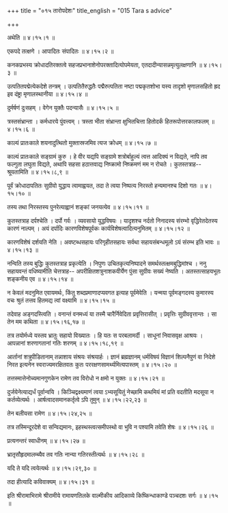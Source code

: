+++
title = "०१५ तारोपदेशः"
title_english = "015 Tara s advice"

+++


अथेति  ॥  ४।१५।१  ॥   

  

एकपदे तत्क्षणे । आपादितः संपादितः  ॥  ४।१५।२  ॥   

  

कनकप्रभस्य क्रोधादतिरक्तत्वे सहजप्रभानाशेनोपरक्तादित्योपमेयता,
एतदादीन्यासन्नमृत्युलक्षणानि  ॥  ४।१५।३  ॥   

  

उत्पतितपद्मेत्येकदेशे तन्त्रम् । उत्पतितैरुद्धतैः पद्मैरुत्पतिता नष्टा
पद्मकृतशोभा यस्य तादृशो मृणालसहितो ह्रद इव दंष्ट्रा मृणालस्थानीया  ॥ 
४।१५।४ ॥   

  

दुर्मर्षणं दुःसहम् । वेगेन युक्तैः पदन्यासैः  ॥  ४।१५।५  ॥   

  

त्रस्तसंभ्रान्ता । कर्मधारये पुंवत्त्वम् । त्रस्ता भीता संभ्रान्ता
क्षुभितचित्ता हितोदर्कं हितरूपोत्तरकालफलम्  ॥  ४।१५।६  ॥   

  

काल्यं प्रातःकाले शयनादुत्थितो मुक्तास्रजमिव त्यज क्रोधम्  ॥  ४।१५।७  ॥   

  

काल्यं प्रातःकाले सङ्ग्रामं कुरु । हे वीर यद्यपि सङ्ग्रामे
शत्रोर्बाहुल्यं त्वत्त आदिक्यं न विद्यते, नापि तव फल्गुता लघुता विद्यते,
अथापि सहसा हठात्तवाद्य निष्क्रामो निष्क्रमणं मम न रोचते । कुतस्तत्राह--
श्रूयतामिति  ॥  ४।१५।८,९  ॥   

  

पूर्वं क्रोधादापतितः सुग्रीवो युद्धाय त्वामाह्वयत, तदा ते त्वया निष्पत्य
निरस्तो हन्यमानश्च दिशो गतः  ॥  ४।१५।१०  ॥   

  

तस्य तथा निरस्तस्य पुनरेत्याह्वानं शङ्कां जनयत्येव  ॥  ४।१५।११  ॥   

  

कुतस्तत्राह दर्पश्चेति । दर्पो गर्वः । व्यवसायो युद्धविषयः । यादृशश्च
नर्दतो निनादस्य संरम्भो वृद्धिरेतदेतस्य कारणं नाल्पम् । अयं दर्पादिः
कारणविशेषपूर्वकः कार्यविशेषत्वादित्यनुमितम्  ॥  ४।१५।१२  ॥   

  

कारणविशेषं दर्शयति नेति । अवष्टब्धसहायः परिगृहीतसहायः सर्वथा
सहायसंबन्धमूलो ऽयं संरम्भ इति भावः  ॥  ४।१५।१३  ॥   

  

नन्विति तस्य बुद्धिः कुतस्तत्राह प्रकृत्येति । निपुणः उचितकृत्यनिष्पादने
समर्थस्तत्क्षमबुद्धिमांश्च । ननु सहायवन्तं वधिष्यामीति चेत्तत्राह--
अपरीक्षितशत्रुनाशकवीर्येण पुंसा सुग्रीवः सख्यं नेष्यति । अतस्तत्साहयभूतः
शङ्कनीय एव  ॥  ४।१५।१४  ॥   

  

न केवलं मदनुमित एवायमर्थः, किंतु शब्दप्रमाणादप्यवगत इत्याह पूर्वमेवेति ।
यन्मया पूर्वमङ्गदस्य कुमारस्य वचः श्रुतं तत्तव हितमद्य त्वां वक्ष्यामि
 ॥  ४।१५।१५ ॥   

  

तदेवाह अङ्गदस्त्विति । वनान्तं वनमध्यं या तस्मै चारैर्निवेदिता
प्रवृत्तिरासीत् । प्रवृत्तिः सुग्रीववृत्तान्तः । सा तेन मम कथिता  ॥ 
४।१५।१६,१७  ॥   

  

तत्र तयोर्मध्ये यस्तव भ्रातुः सहायो विख्यातः । हि यतः स परबलामर्दी ।
साधूनां निवासवृक्ष आश्रयः । आपन्नानां शरणागतानां गतिः शरणम्  ॥ 
४।१५।१८,१९ ॥   

  

आर्तानां शत्रुपीडितानाम् तन्नाशाय संश्रयः संश्रयार्हः । ज्ञानं
ब्रह्मज्ञानम् धर्मविषयं विज्ञानं शिल्पनैपुणं वा निदेशे निरत इत्यनेन
स्वराज्यमरक्षितवतः कुतः पररक्षणसामर्थ्यमित्यपास्तम्  ॥  ४।१५।२०  ॥   

  

तत्तस्मात्तेनोच्यमानगुणकेन रामेण तव विरोधो न क्षमो न युक्तः  ॥  ४।१५।२१
 ॥   

  

दुर्जयेनेत्याद्यर्धं पूर्वान्वयि । किञ्चिद्वक्ष्यमाणं त्वया ऽभ्यसूयितुं
नेच्छामि कथमियं मां प्रति वदतीति मदसूया न कर्तव्येत्यर्थः ।
आर्षत्वादसमानकर्तृत्वे ऽपि तुमुन्  ॥  ४।१५।२२,२३  ॥   

  

तेन बलीयसा रामेण  ॥  ४।१५।२४,२५  ॥   

  

तत्र तस्मिन्दूरदेशे वा सन्विद्यमानः, इहस्थस्त्वत्समीपस्थो वा भुवि न
पश्यामि तवेति शेषः  ॥  ४।१५।२६  ॥   

  

प्रत्यनन्तरं स्वाधीनम्  ॥  ४।१५।२७  ॥   

  

भ्रातृसौहृदमालम्ब्यैव तव गतिः नान्या गतिरस्तीत्यर्थः  ॥  ४।१५।२८  ॥   

  

यदि ते यदि त्वयेत्यर्थः  ॥  ४।१५।२९,३०  ॥   

  

तदा हीत्यादि कविवाक्यम्  ॥  ४।१५।३१  ॥   

  

इति श्रीरामाभिरामे श्रीरामीये रामायणतिलके वाल्मीकीय आदिकाव्ये
किष्किन्धाकाण्डे पञ्चदशः सर्गः  ॥  ४।१५  ॥   

  


